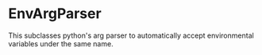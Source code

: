# EnvArgParser
This subclasses python's arg parser to automatically accept environmental variables under the same name.
